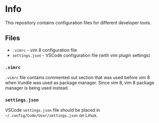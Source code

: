 # Info
This repository contains configuration files for different developer tools.

## Files
* `.vimrc` - vim 8 configuration file
* `settings.json` - VSCode configuration file (with vim plugin settings)

### `.vimrc`
`.vimrc` file contains commented out section that was used before vim 8 when Vundle was used as package manager. Since vim 8, vim 8 package manager is being used instead.

### `settings.json`
VSCode `settings.json` file should be placed in `~/.config/Code/User/settings.json` on Linux.
